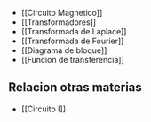 - [[Circuito Magnetico]]
- [[Transformadores]]
- [[Transformada de Laplace]]
- [[Transformada de Fourier]]
- [[Diagrama de bloque]]
- [[Funcion de transferencia]]


## Relacion otras materias
 - [[Circuito I]]